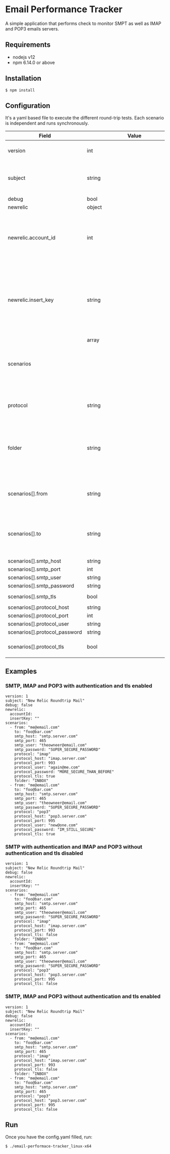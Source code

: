 # Email Performance Tracker

A simple application that performs check to monitor SMPT as well as IMAP and POP3 emails servers.

## Requirements
- nodejs v12
- npm 6.14.0 or above

## Installation

```shell
$ npm install
```

## Configuration
It's a yaml based file to execute the different round-trip tests.
Each scenario is independent and runs synchronously.



| Field                         | Value         | Required              | Comment     |
| ------                        | -----------   | -----------           | ----------- |
| version                       | int           | true                  | Version of the current project.|
| subject                       | string        | true                  | Tag the email sent with an specific subject.  |
| debug                         | bool          | true                  ||
| newrelic                      | object        | true                  ||
| newrelic.account_id           | int           | true                  | New Relic account where the data should be reported. Get it from [here](https://docs.newrelic.com/docs/accounts/install-new-relic/account-setup/account-id)   |
| newrelic.insert_key           | string        | true                  | Key to push data into New Relic Insights. [Here](https://docs.newrelic.com/docs/insights/insights-data-sources/custom-data/introduction-event-api#register) are the instructions on how to create an insert key.   |
| scenarios                     | array<object> | true                  ||
| protocol                      | string        | true                  |Values must be either `pop3` or `imap`|
| folder                        | string        | false                 |POP3 doesn't support folders, this field is only need for IMAP.<br/>Default: `INBOX`|
| scenarios[].from              | string        | true                  |Specify the email address of the email's sender.|
| scenarios[].to                | string        | true                  |Specify the address that the SMTP server will send the emails to.|
| scenarios[].smtp_host         | string        | true                  ||
| scenarios[].smtp_port         | int           | true                  ||
| scenarios[].smtp_user         | string        | false                 ||
| scenarios[].smtp_password     | string        | false                 ||
| scenarios[].smtp_tls          | bool          | false                 | Default: `false`|
| scenarios[].protocol_host     | string        | true                  ||
| scenarios[].protocol_port     | int           | true                  ||
| scenarios[].protocol_user     | string        | false                 ||
| scenarios[].protocol_password | string        | false                 ||
| scenarios[].protocol_tls      | bool          | false (default false) | Default: `false`|



## Examples

### SMTP, IMAP and POP3 with authentication and tls enabled
```
version: 1
subject: "New Relic Roundtrip Mail"
debug: false
newrelic:
  accountId:
  insertKey: ""
scenarios:
  - from: "me@email.com"
    to: "foo@bar.com"
    smtp_host: "smtp.server.com"
    smtp_port: 465
    smtp_user: "theowneer@email.com"
    smtp_password: "SUPER_SECURE_PASSWORD"
    protocol: "imap"
    protocol_host: "imap.server.com"
    protocol_port: 993
    protocol_user: "again@me.com"
    protocol_password: "MORE_SECURE_THAN_BEFORE"
    protocol_tls: true
    folder: "INBOX"
  - from: "me@email.com"
    to: "foo@bar.com"
    smtp_host: "smtp.server.com"
    smtp_port: 465
    smtp_user: "theowneer@email.com"
    smtp_password: "SUPER_SECURE_PASSWORD"
    protocol: "pop3"
    protocol_host: "pop3.server.com"
    protocol_port: 995
    protocol_user: "new@one.com"
    protocol_password: "IM_STILL_SECURE"
    protocol_tls: true
```

### SMTP with authentication and IMAP and POP3 without authentication and tls disabled
```
version: 1
subject: "New Relic Roundtrip Mail"
debug: false
newrelic:
  accountId:
  insertKey: ""
scenarios:
  - from: "me@email.com"
    to: "foo@bar.com"
    smtp_host: "smtp.server.com"
    smtp_port: 465
    smtp_user: "theowneer@email.com"
    smtp_password: "SUPER_SECURE_PASSWORD"
    protocol: "imap"
    protocol_host: "imap.server.com"
    protocol_port: 993
    protocol_tls: false
    folder: "INBOX"
  - from: "me@email.com"
    to: "foo@bar.com"
    smtp_host: "smtp.server.com"
    smtp_port: 465
    smtp_user: "theowneer@email.com"
    smtp_password: "SUPER_SECURE_PASSWORD"
    protocol: "pop3"
    protocol_host: "pop3.server.com"
    protocol_port: 995
    protocol_tls: false
```


### SMTP, IMAP and POP3 without authentication and tls enabled
```
version: 1
subject: "New Relic Roundtrip Mail"
debug: false
newrelic:
  accountId:
  insertKey: ""
scenarios:
  - from: "me@email.com"
    to: "foo@bar.com"
    smtp_host: "smtp.server.com"
    smtp_port: 465
    protocol: "imap"
    protocol_host: "imap.server.com"
    protocol_port: 993
    protocol_tls: false
    folder: "INBOX"
  - from: "me@email.com"
    to: "foo@bar.com"
    smtp_host: "smtp.server.com"
    smtp_port: 465
    protocol: "pop3"
    protocol_host: "pop3.server.com"
    protocol_port: 995
    protocol_tls: false
```

## Run

Once you have the config.yaml filled, run:
```shell script
$ ./email-performace-tracker_linux-x64
```
